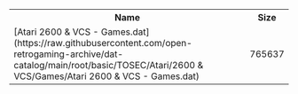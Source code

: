<table>
<tr><th>Name</th><th>Size</th></tr>
<tr><td>
[Atari 2600 & VCS - Games.dat](https://raw.githubusercontent.com/open-retrogaming-archive/dat-catalog/main/root/basic/TOSEC/Atari/2600 & VCS/Games/Atari 2600 & VCS - Games.dat)
</td><td>765637</td></tr>
</table>
